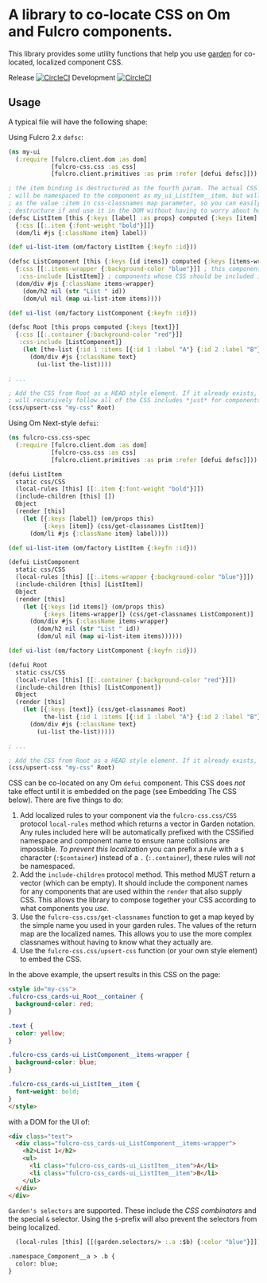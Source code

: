 # A library to co-locate CSS on Om and Fulcro components.

This library provides some utility functions that help you use 
[garden](https://github.com/noprompt/garden) for co-located, localized
component CSS. 

Release [![CircleCI](https://circleci.com/gh/fulcrologic/fulcro-css/tree/master.svg?style=svg)](https://circleci.com/gh/fulcrologic/fulcro-css/tree/master)
Development [![CircleCI](https://circleci.com/gh/fulcrologic/fulcro-css/tree/develop.svg?style=svg)](https://circleci.com/gh/fulcrologic/fulcro-css/tree/develop)

## Usage

A typical file will have the following shape:

Using Fulcro 2.x `defsc`:

```clj
(ns my-ui
  (:require [fulcro.client.dom :as dom]
            [fulcro-css.css :as css]
            [fulcro.client.primitives :as prim :refer [defui defsc]]))

; the item binding is destructured as the fourth param. The actual CSS classname
; will be namespaced to the component as my_ui_ListItem__item, but will be available
; as the value :item in css-classnames map parameter, so you can easily
; destructure if and use it in the DOM without having to worry about how it is prefixed.
(defsc ListItem [this {:keys [label] :as props} computed {:keys [item] :as css-classes}]
  {:css [[:.item {:font-weight "bold"}]]}
  (dom/li #js {:className item} label))

(def ui-list-item (om/factory ListItem {:keyfn :id}))

(defsc ListComponent [this {:keys [id items]} computed {:keys [items-wrapper]}]
  {:css [[:.items-wrapper {:background-color "blue"}]] ; this component's css
   :css-include [ListItem]} ; components whose CSS should be included if this component is included
  (dom/div #js {:className items-wrapper}
    (dom/h2 nil (str "List " id))
    (dom/ul nil (map ui-list-item items))))

(def ui-list (om/factory ListComponent {:keyfn :id}))

(defsc Root [this props computed {:keys [text]}]
  {:css [[:.container {:background-color "red"}]]
   :css-include [ListComponent]}
    (let [the-list {:id 1 :items [{:id 1 :label "A"} {:id 2 :label "B"}]}]
      (dom/div #js {:className text}
        (ui-list the-list))))

; ...

; Add the CSS from Root as a HEAD style element. If it already exists, replace it. This
; will recursively follow all of the CSS includes *just* for components that Root includes!
(css/upsert-css "my-css" Root)
```

Using Om Next-style `defui`:

```clj
(ns fulcro-css.css-spec
  (:require [fulcro.client.dom :as dom]
            [fulcro-css.css :as css]
            [fulcro.client.primitives :as prim :refer [defui defsc]]))

(defui ListItem
  static css/CSS
  (local-rules [this] [[:.item {:font-weight "bold"}]])
  (include-children [this] [])
  Object
  (render [this]
    (let [{:keys [label]} (om/props this)
          {:keys [item]} (css/get-classnames ListItem)]
      (dom/li #js {:className item} label))))

(def ui-list-item (om/factory ListItem {:keyfn :id}))

(defui ListComponent
  static css/CSS
  (local-rules [this] [[:.items-wrapper {:background-color "blue"}]])
  (include-children [this] [ListItem])
  Object
  (render [this]
    (let [{:keys [id items]} (om/props this)
          {:keys [items-wrapper]} (css/get-classnames ListComponent)]
      (dom/div #js {:className items-wrapper}
        (dom/h2 nil (str "List " id))
        (dom/ul nil (map ui-list-item items))))))

(def ui-list (om/factory ListComponent {:keyfn :id}))

(defui Root
  static css/CSS
  (local-rules [this] [[:.container {:background-color "red"}]])
  (include-children [this] [ListComponent])
  Object
  (render [this]
    (let [{:keys [text]} (css/get-classnames Root)
          the-list {:id 1 :items [{:id 1 :label "A"} {:id 2 :label "B"}]}]
      (dom/div #js {:className text}
        (ui-list the-list)))))

; ...

; Add the CSS from Root as a HEAD style element. If it already exists, replace it.
(css/upsert-css "my-css" Root)
```

CSS can be co-located on any Om `defui` component. This CSS does *not* take effect until it is embedded on the page 
(see Embedding The CSS below). There are five things to do:
 
1. Add localized rules to your component via the `fulcro-css.css/CSS` protocol `local-rules` method which returns 
 a vector in Garden notation. Any rules included here will be automatically prefixed with the CSSified namespace 
 and component name to ensure name collisions are impossible. 
 *To prevent this localization* you can prefix a rule with a `$`  character (`:$container`) instead of a `.` (`:.container`), 
 these rules will *not* be namespaced.
2. Add the `include-children` protocol method. This method MUST return a vector (which can be empty). It should
include the component names for any components that are used within the `render` that also supply CSS. This
allows the library to compose together your CSS according to what components you *use*.
3. Use the `fulcro-css.css/get-classnames` function to get a map keyed by the simple name you used in your garden rules. 
 The values of the return map are the localized names. This allows you to use the more complex classnames without having to know what
they actually are.
4. Use the `fulcro-css.css/upsert-css` function (or your own style element) to embed the CSS.

In the above example, the upsert results in this CSS on the page:

```html
<style id="my-css">
.fulcro-css_cards-ui_Root__container {
  background-color: red;
}

.text {
  color: yellow;
}

.fulcro-css_cards-ui_ListComponent__items-wrapper {
  background-color: blue;
}

.fulcro-css_cards-ui_ListItem__item {
  font-weight: bold;
}
</style>
```

with a DOM for the UI of:

```html
<div class="text">
  <div class="fulcro-css_cards-ui_ListComponent__items-wrapper">
    <h2>List 1</h2>
    <ul>
      <li class="fulcro-css_cards-ui_ListItem__item">A</li>
      <li class="fulcro-css_cards-ui_ListItem__item">B</li>
    </ul>
  </div>
</div>
```

``Garden's selectors`` are supported. These include the *CSS combinators* and the special `&` selector. Using the 
`$`-prefix will also prevent the selectors from being localized.

```clj
  (local-rules [this] [[(garden.selectors/> :.a :$b) {:color "blue"}]])
```

```html
.namespace_Component__a > .b {
  color: blue;
}
```

